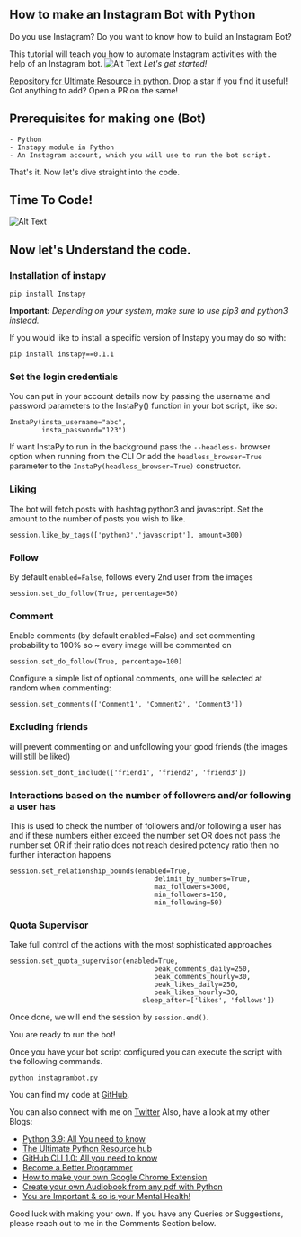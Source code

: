 ## How to make an Instagram Bot with Python

Do you use Instagram? 
Do you want to know how to build an Instagram Bot?

This tutorial will teach you how to automate Instagram activities with the help of an Instagram bot.
![Alt Text](https://dev-to-uploads.s3.amazonaws.com/i/47hqhlejs2u3q196q0zf.png)
*Let's get started!*

[Repository for Ultimate Resource in python](https://github.com/ayushi7rawat/Ultimate-Python-Resource-Hub). Drop a star if you find it useful! Got anything to add? Open a PR on the same!

## **Prerequisites for making one (Bot)**
```
- Python
- Instapy module in Python
- An Instagram account, which you will use to run the bot script.
```
That's it. Now let's dive straight into the code.

## **Time To Code!**
![Alt Text](https://dev-to-uploads.s3.amazonaws.com/i/mo5hnxro9pod2xknybeh.png)
 
## **Now let's Understand the code.**

### **Installation of instapy**
```
pip install Instapy 
```
**Important:**  *Depending on your system, make sure to use pip3 and python3 instead.*

If you would like to install a specific version of Instapy you may do so with:

```
pip install instapy==0.1.1
```

### **Set the login credentials**

You can put in your account details now by passing the username and password parameters to the InstaPy() function in your bot script, like so:
```
InstaPy(insta_username="abc", 
        insta_password="123")
```
If want InstaPy to run in the background pass the `--headless-` browser option when running from the CLI
Or add the `headless_browser=True` parameter to the `InstaPy(headless_browser=True)` constructor.

### **Liking**
The bot will fetch posts with hashtag python3 and javascript.
Set the amount to the number of posts you wish to like.
```
session.like_by_tags(['python3','javascript'], amount=300)
```
### **Follow**

By default `enabled=False`, follows every 2nd user from the images
```
session.set_do_follow(True, percentage=50)
```
### **Comment**

Enable comments (by default enabled=False) and set commenting probability to 100% so ~ every image will be commented on
```
session.set_do_follow(True, percentage=100)
```

Configure a simple list of optional comments, one will be selected at random when commenting:
```
session.set_comments(['Comment1', 'Comment2', 'Comment3'])
```
### **Excluding friends**

will prevent commenting on and unfollowing your good friends (the images will still be liked)
```
session.set_dont_include(['friend1', 'friend2', 'friend3'])
```
### **Interactions based on the number of followers and/or following a user has**

This is used to check the number of followers and/or following a user has and if these numbers either exceed the number set OR does not pass the number set OR if their ratio does not reach desired potency ratio then no further interaction happens

```
session.set_relationship_bounds(enabled=True,
                                    delimit_by_numbers=True,
                                    max_followers=3000,
                                    min_followers=150,
                                    min_following=50)
```
### **Quota Supervisor**

Take full control of the actions with the most sophisticated approaches

```
session.set_quota_supervisor(enabled=True,
                                    peak_comments_daily=250,
                                    peak_comments_hourly=30,
                                    peak_likes_daily=250,
                                    peak_likes_hourly=30,
                                 sleep_after=['likes', 'follows'])
```
Once done, we will end the session by `session.end()`.

You are ready to run the bot!

Once you have your bot script configured you can execute the script with the following commands.
```
python instagrambot.py
```
You can find my code at [GitHub](https://github.com/ayushi7rawat/Instagram-Bot).


You can also connect with me on [Twitter](https://twitter.com/ayushi7rawat)
Also, have a look at my other Blogs:
- [Python 3.9: All You need to know](https://ayushirawat.com/python-39-all-you-need-to-know)
- [The Ultimate Python Resource hub](https://ayushirawat.com/the-ultimate-python-resource-hub)
- [GitHub CLI 1.0: All you need to know](https://ayushirawat.com/github-cli-10-all-you-need-to-know)
- [Become a Better Programmer](https://ayushirawat.com/become-a-better-programmer)
- [How to make your own Google Chrome Extension](https://ayushirawat.com/how-to-make-your-own-google-chrome-extension-1)
- [Create your own Audiobook from any pdf with Python](https://ayushirawat.com/create-your-own-audiobook-from-any-pdf-with-python)
- [You are Important & so is your Mental Health!](https://ayushirawat.com/you-are-important-and-so-is-your-mental-health)

Good luck with making your own.
If you have any Queries or Suggestions, please reach out to me in the Comments Section below.